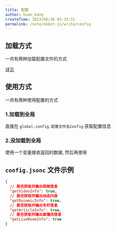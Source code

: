 ```yaml
---
title: 配置
author: huan_kong
createTime: 2023/06/30 03:33:31
permalink: /note/kkbot-js/write/config
---
```


## 加载方式

一共有两种加载配置文件的方式

[详见](../libs/loadConfig.md)

## 使用方式

一共有两种使用配置的方式

### 1.加载到全局

直接在 `global.config.配置文件名Config` 获取配置信息

### 2.没加载到全局

使用一个变量接收返回的数据, 然后再使用

## `config.jsonc` 文件示例

~~~json
{
  // 是否获取并输出视频信息
  "getVideoInfo": true,
  // 是否获取并输出动态内容
  "getDynamicInfo": true,
  // 是否获取并输出专栏信息
  "getArticleInfo": true,
  // 是否获取并输出直播间信息
  "getLiveRoomInfo": true
}
~~~
